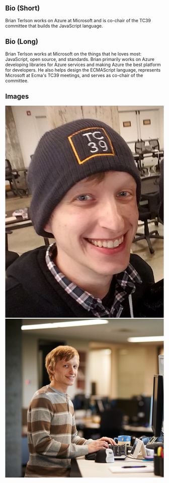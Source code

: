 ## Bio (Short)
Brian Terlson works on Azure at Microsoft and is co-chair of the TC39 committee that builds the JavaScript language.

## Bio (Long)
Brian Terlson works at Microsoft on the things that he loves most: JavaScript, open source, and standards. Brian primarily works on Azure developing libraries for Azure services and making Azure the best platform for developers. He also helps design the ECMAScript language, represents Microsoft at Ecma's TC39 meetings, and serves as co-chair of the committee.

## Images
![Brian wears his TC39 hat](tc39hs.jpg)
![Brian in his natural environment](urhs.jpg)
